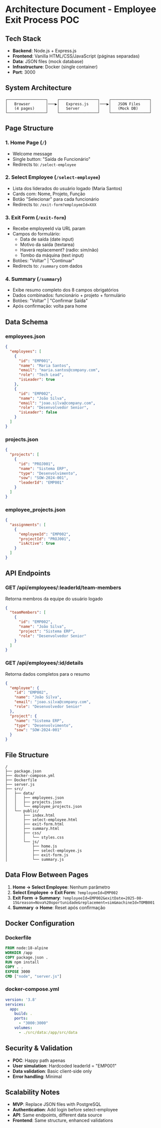 # Architecture Document - Employee Exit Process POC

## Tech Stack
- **Backend**: Node.js + Express.js
- **Frontend**: Vanilla HTML/CSS/JavaScript (páginas separadas)
- **Data**: JSON files (mock database)
- **Infrastructure**: Docker (single container)
- **Port**: 3000

## System Architecture

```
┌─────────────────┐    ┌─────────────────┐    ┌─────────────────┐
│   Browser       │───▶│   Express.js    │───▶│   JSON Files    │
│   (4 pages)     │    │   Server        │    │   (Mock DB)     │
└─────────────────┘    └─────────────────┘    └─────────────────┘
```

## Page Structure

### 1. Home Page (`/`)
- Welcome message
- Single button: "Saída de Funcionário"
- Redirects to: `/select-employee`

### 2. Select Employee (`/select-employee`)
- Lista dos liderados do usuário logado (Maria Santos)
- Cards com: Nome, Projeto, Função
- Botão "Selecionar" para cada funcionário
- Redirects to: `/exit-form?employeeId=XXX`

### 3. Exit Form (`/exit-form`)
- Recebe employeeId via URL param
- Campos do formulário:
  - Data de saída (date input)
  - Motivo da saída (textarea)
  - Haverá replacement? (radio: sim/não)
  - Tombo da máquina (text input)
- Botões: "Voltar" | "Continuar"
- Redirects to: `/summary` com dados

### 4. Summary (`/summary`)
- Exibe resumo completo dos 8 campos obrigatórios
- Dados combinados: funcionário + projeto + formulário
- Botões: "Voltar" | "Confirmar Saída"
- Após confirmação: volta para home

## Data Schema

### employees.json
```json
{
  "employees": [
    {
      "id": "EMP001",
      "name": "Maria Santos",
      "email": "maria.santos@company.com",
      "role": "Tech Lead",
      "isLeader": true
    },
    {
      "id": "EMP002", 
      "name": "João Silva",
      "email": "joao.silva@company.com",
      "role": "Desenvolvedor Senior",
      "isLeader": false
    }
  ]
}
```

### projects.json
```json
{
  "projects": [
    {
      "id": "PROJ001",
      "name": "Sistema ERP",
      "type": "Desenvolvimento",
      "sow": "SOW-2024-001",
      "leaderId": "EMP001"
    }
  ]
}
```

### employee_projects.json
```json
{
  "assignments": [
    {
      "employeeId": "EMP002",
      "projectId": "PROJ001", 
      "isActive": true
    }
  ]
}
```

## API Endpoints

### GET /api/employees/:leaderId/team-members
Retorna membros da equipe do usuário logado
```json
{
  "teamMembers": [
    {
      "id": "EMP002",
      "name": "João Silva", 
      "project": "Sistema ERP",
      "role": "Desenvolvedor Senior"
    }
  ]
}
```

### GET /api/employees/:id/details
Retorna dados completos para o resumo
```json
{
  "employee": {
    "id": "EMP002",
    "name": "João Silva",
    "email": "joao.silva@company.com",
    "role": "Desenvolvedor Senior"
  },
  "project": {
    "name": "Sistema ERP",
    "type": "Desenvolvimento", 
    "sow": "SOW-2024-001"
  }
}
```

## File Structure
```
/
├── package.json
├── docker-compose.yml
├── Dockerfile
├── server.js
├── src/
│   ├── data/
│   │   ├── employees.json
│   │   ├── projects.json
│   │   └── employee_projects.json  
│   └── public/
│       ├── index.html
│       ├── select-employee.html
│       ├── exit-form.html
│       ├── summary.html
│       ├── css/
│       │   └── styles.css
│       └── js/
│           ├── home.js
│           ├── select-employee.js
│           ├── exit-form.js
│           └── summary.js
```

## Data Flow Between Pages

1. **Home → Select Employee**: Nenhum parâmetro
2. **Select Employee → Exit Form**: `?employeeId=EMP002`
3. **Exit Form → Summary**: `?employeeId=EMP002&exitDate=2025-08-15&reason=Nova%20oportunidade&replacement=sim&machineId=TOMB001`
4. **Summary → Home**: Reset após confirmação

## Docker Configuration

### Dockerfile
```dockerfile
FROM node:18-alpine
WORKDIR /app
COPY package.json .
RUN npm install
COPY . .
EXPOSE 3000
CMD ["node", "server.js"]
```

### docker-compose.yml
```yaml
version: '3.8'
services:
  app:
    build: .
    ports:
      - "3000:3000"
    volumes:
      - ./src/data:/app/src/data
```

## Security & Validation
- **POC**: Happy path apenas
- **User simulation**: Hardcoded leaderId = "EMP001"
- **Data validation**: Basic client-side only
- **Error handling**: Minimal

## Scalability Notes
- **MVP**: Replace JSON files with PostgreSQL
- **Authentication**: Add login before select-employee
- **API**: Same endpoints, different data source
- **Frontend**: Same structure, enhanced validations